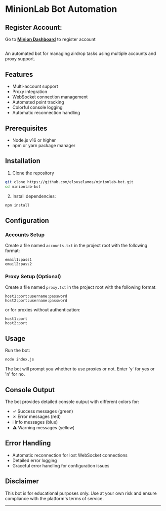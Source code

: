 
# MinionLab Bot Automation
## Register Account:
Go to [**Minion Dashboard**](https://app.minionlab.ai/?referralCode=dsFkJhkQ) to register account
##
An automated bot for managing airdrop tasks using multiple accounts and proxy support.

## Features
- Multi-account support
- Proxy integration
- WebSocket connection management
- Automated point tracking
- Colorful console logging
- Automatic reconnection handling

## Prerequisites
- Node.js v16 or higher
- npm or yarn package manager

## Installation
1. Clone the repository
```bash
git clone https://github.com/elsuselamos/minionlab-bot.git
cd minionlab-bot
```
2. Install dependencies:
```bash
npm install
```

## Configuration

### Accounts Setup
Create a file named `accounts.txt` in the project root with the following format:
```
email1:pass1
email2:pass2
```

### Proxy Setup (Optional)
Create a file named `proxy.txt` in the project root with the following format:
```
host1:port:username:password
host2:port:username:password
```
or for proxies without authentication:
```
host1:port
host2:port
```

## Usage
Run the bot:
```bash
node index.js
```

The bot will prompt you whether to use proxies or not. Enter 'y' for yes or 'n' for no.

## Console Output
The bot provides detailed console output with different colors for:
- ✓ Success messages (green)
- ✗ Error messages (red)
- ℹ Info messages (blue)
- ⚠ Warning messages (yellow)

## Error Handling
- Automatic reconnection for lost WebSocket connections
- Detailed error logging
- Graceful error handling for configuration issues

## Disclaimer
This bot is for educational purposes only. Use at your own risk and ensure compliance with the platform's terms of service.

---
